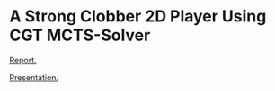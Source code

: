 # A Strong Clobber 2D Player Using CGT MCTS-Solver

[Report.](https://github.com/mirzaabdulwahab1612/interpreting-fMRI-signals/blob/main/Interpret-fMRI-Report.pdf)

[Presentation.](https://github.com/mirzaabdulwahab1612/interpreting-fMRI-signals/blob/main/Interpret-fMRI-presentation.pdf)
